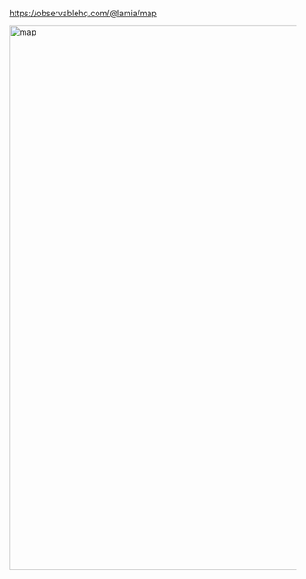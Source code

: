 https://observablehq.com/@lamia/map

<img width="956" alt="map" src="https://github.com/user-attachments/assets/fd64c135-2090-49c4-aedf-5741d34c8143">
